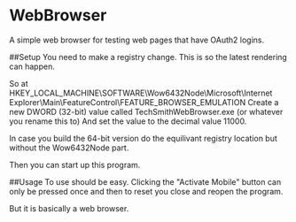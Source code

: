 # WebBrowser
A simple web browser for testing web pages that have OAuth2 logins.

##Setup
You need to make a registry change.  This is so the latest rendering can happen.

So at HKEY_LOCAL_MACHINE\SOFTWARE\Wow6432Node\Microsoft\Internet Explorer\Main\FeatureControl\FEATURE_BROWSER_EMULATION
Create a new DWORD (32-bit) value called TechSmithWebBrowser.exe (or whatever you rename this to)
And set the value to the decimal value 11000.

In case you build the 64-bit version do the equilivant registry location but without the Wow6432Node part.

Then you can start up this program.

##Usage
To use should be easy.  Clicking the "Activate Mobile" button can only be pressed once and then to reset you close and reopen
the program.

But it is basically a web browser.
